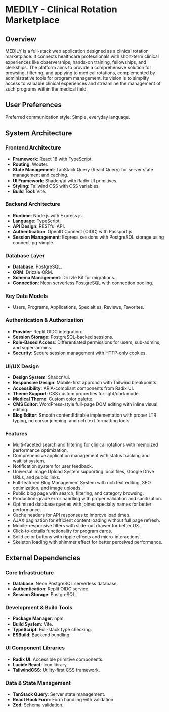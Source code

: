 # MEDILY - Clinical Rotation Marketplace

## Overview
MEDILY is a full-stack web application designed as a clinical rotation marketplace. It connects healthcare professionals with short-term clinical experiences like observerships, hands-on training, fellowships, and clerkships. The platform aims to provide a comprehensive solution for browsing, filtering, and applying to medical rotations, complemented by administrative tools for program management. Its vision is to simplify access to valuable clinical experiences and streamline the management of such programs within the medical field.

## User Preferences
Preferred communication style: Simple, everyday language.

## System Architecture

### Frontend Architecture
- **Framework**: React 18 with TypeScript.
- **Routing**: Wouter.
- **State Management**: TanStack Query (React Query) for server state management and caching.
- **UI Framework**: Shadcn/ui with Radix UI primitives.
- **Styling**: Tailwind CSS with CSS variables.
- **Build Tool**: Vite.

### Backend Architecture
- **Runtime**: Node.js with Express.js.
- **Language**: TypeScript.
- **API Design**: RESTful API.
- **Authentication**: OpenID Connect (OIDC) with Passport.js.
- **Session Management**: Express sessions with PostgreSQL storage using connect-pg-simple.

### Database Layer
- **Database**: PostgreSQL.
- **ORM**: Drizzle ORM.
- **Schema Management**: Drizzle Kit for migrations.
- **Connection**: Neon serverless PostgreSQL with connection pooling.

### Key Data Models
- Users, Programs, Applications, Specialties, Reviews, Favorites.

### Authentication & Authorization
- **Provider**: Replit OIDC integration.
- **Session Storage**: PostgreSQL-backed sessions.
- **Role-Based Access**: Differentiated permissions for users, sub-admins, and super-admins.
- **Security**: Secure session management with HTTP-only cookies.

### UI/UX Design
- **Design System**: Shadcn/ui.
- **Responsive Design**: Mobile-first approach with Tailwind breakpoints.
- **Accessibility**: ARIA-compliant components from Radix UI.
- **Theme Support**: CSS custom properties for light/dark mode.
- **Medical Theme**: Custom color palette.
- **CMS Editor**: WordPress-style full-page DOM editing with inline visual editing.
- **Blog Editor**: Smooth contentEditable implementation with proper LTR typing, no cursor jumping, and rich text formatting tools.

### Features
- Multi-faceted search and filtering for clinical rotations with memoized performance optimization.
- Comprehensive application management with status tracking and waitlist system.
- Notification system for user feedback.
- Universal Image Upload System supporting local files, Google Drive URLs, and public links.
- Full-featured Blog Management System with rich text editing, SEO optimization, and image uploads.
- Public blog page with search, filtering, and category browsing.
- Production-grade error handling with proper validation and sanitization.
- Optimized database queries with joined specialty names for better performance.
- Cache headers for API responses to improve load times.
- AJAX pagination for efficient content loading without full page refresh.
- Mobile-responsive filters with slide-out drawer for better UX.
- Click-to-details functionality for program cards.
- Solid color buttons with ripple effects and micro-interactions.
- Skeleton loading with shimmer effect for better perceived performance.

## External Dependencies

### Core Infrastructure
- **Database**: Neon PostgreSQL serverless database.
- **Authentication**: Replit OIDC service.
- **Session Storage**: PostgreSQL.

### Development & Build Tools
- **Package Manager**: npm.
- **Build System**: Vite.
- **TypeScript**: Full-stack type checking.
- **ESBuild**: Backend bundling.

### UI Component Libraries
- **Radix UI**: Accessible primitive components.
- **Lucide React**: Icon library.
- **TailwindCSS**: Utility-first CSS framework.

### Data & State Management
- **TanStack Query**: Server state management.
- **React Hook Form**: Form handling with validation.
- **Zod**: Schema validation.